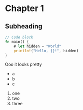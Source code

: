 # Chapter 1 #

## Subheading ##

```rust
// Code block
fn main() {
    # let hidden = "World"
    println!("Hello, {}!", hidden)
}
```

Ooo it looks pretty

- a
- b
- c

1. one
2. two
3. three



